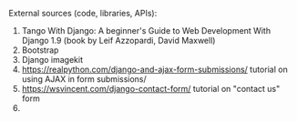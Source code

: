 External sources (code, libraries, APIs):
1. Tango With Django: A beginner's Guide to Web Development With Django 1.9 (book by Leif Azzopardi, David Maxwell)
2. Bootstrap
3. Django imagekit
4. https://realpython.com/django-and-ajax-form-submissions/ tutorial on using AJAX in form submissions/
5. https://wsvincent.com/django-contact-form/ tutorial on "contact us" form
6.
